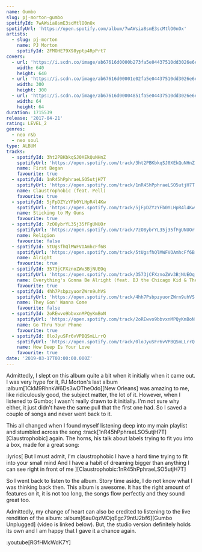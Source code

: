 ```yaml
---
name: Gumbo
slug: pj-morton-gumbo
spotifyId: 7wAWsia8smE3scMtlO0nOx
spotifyUrl: 'https://open.spotify.com/album/7wAWsia8smE3scMtlO0nOx'
artists:
  - slug: pj-morton
    name: PJ Morton
    spotifyId: 2FMOHE79X98yptp4RpPrt7
covers:
  - url: 'https://i.scdn.co/image/ab67616d0000b273fa5e04437510dd3026e6eb76'
    width: 640
    height: 640
  - url: 'https://i.scdn.co/image/ab67616d00001e02fa5e04437510dd3026e6eb76'
    width: 300
    height: 300
  - url: 'https://i.scdn.co/image/ab67616d00004851fa5e04437510dd3026e6eb76'
    width: 64
    height: 64
duration: 1715539
release: '2017-04-21'
rating: LEVEL_2
genres:
  - neo r&b
  - neo soul
type: ALBUM
tracks:
  - spotifyId: 3ht2PBKbkqSJ0XEkQuNHnZ
    spotifyUrl: 'https://open.spotify.com/track/3ht2PBKbkqSJ0XEkQuNHnZ'
    name: First Began
    favourite: true
  - spotifyId: 1nR45hPphraeLSO5utjH7T
    spotifyUrl: 'https://open.spotify.com/track/1nR45hPphraeLSO5utjH7T'
    name: Claustrophobic (feat. Pell)
    favourite: true
  - spotifyId: 5jFpDZYzYFb0YLHpR4l4Kw
    spotifyUrl: 'https://open.spotify.com/track/5jFpDZYzYFb0YLHpR4l4Kw'
    name: Sticking to My Guns
    favourite: true
  - spotifyId: 7zO8ybrYL35j35fFgUNUOr
    spotifyUrl: 'https://open.spotify.com/track/7zO8ybrYL35j35fFgUNUOr'
    name: Religion
    favourite: false
  - spotifyId: 5tUgsfhQlMWFVOAmhcFf6B
    spotifyUrl: 'https://open.spotify.com/track/5tUgsfhQlMWFVOAmhcFf6B'
    name: Alright
    favourite: true
  - spotifyId: 3573jCFXznoZWv3BjNUEOq
    spotifyUrl: 'https://open.spotify.com/track/3573jCFXznoZWv3BjNUEOq'
    name: Everything's Gonna Be Alright (feat. BJ the Chicago Kid & The Hamiltones)
    favourite: true
  - spotifyId: 4hh7PsbpzyuorZWrn9uhVS
    spotifyUrl: 'https://open.spotify.com/track/4hh7PsbpzyuorZWrn9uhVS'
    name: They Gon' Wanna Come
    favourite: false
  - spotifyId: 2oREwvo9bbvxnMPQyKmBoN
    spotifyUrl: 'https://open.spotify.com/track/2oREwvo9bbvxnMPQyKmBoN'
    name: Go Thru Your Phone
    favourite: true
  - spotifyId: 0loJyuSFr6vVPBQSmLLrrQ
    spotifyUrl: 'https://open.spotify.com/track/0loJyuSFr6vVPBQSmLLrrQ'
    name: How Deep Is Your Love
    favourite: true
date: '2019-03-17T00:00:00.000Z'
---
```

Admittedly, I slept on this album quite a bit when it initially when it came out. I was very
hype for it, PJ Morton's last album :album[1CkM9RhnkW6Ds3wDTheOdo][New Orleans] was amazing
to me, like ridiculously good, the subject matter, the lot of it. However, when I listened
to Gumbo; I wasn't really drawn to it initially. I'm not sure why either, it just didn't
have the same pull that the first one had. So I saved a couple of songs and never went back
to it.

This all changed when I found myself listening deep into my main playlist and stumbled
across the song :track[1nR45hPphraeLSO5utjH7T][Claustrophobic] again. The horns, his talk
about labels trying to fit you into a box, made for a great song:

:lyrics[
  But I must admit, I'm claustrophobic
  I have a hard time trying to fit into your small mind
  And I have a habit of dreaming bigger than anything
  I can see right in front of me
][Claustrophobic:1nR45hPphraeLSO5utjH7T]

So I went back to listen to the album. Story time aside, I do not know what I was thinking
back then. This album is awesome. It has the right amount of features on it, it is not too
long, the songs flow perfectly and they sound great too.

Admittedly, my change of heart can also be credited to listening to the live rendition of
the album: :album[6au0qzMOjqEgc79ntU2bf6][Gumbo Unplugged] (video is linked below). But, the
studio version definitely holds its own and I am happy that I gave it a chance again.

:youtube[RGfHMcWdK7Y]
